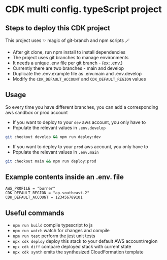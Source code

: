 # CDK multi config. typeScript project

## Steps to deploy this CDK project

This project uses ✨ magic of git-branch and npm scripts 🪄

- After git clone, run npm install to install dependencies
- The project uses git branches to manage environments
- It needs a unique .env file per git branch - (ex: .env.<branch-name>)
- Currently there are two branches - main and develop
- Duplicate the .env.example file as .env.main and .env.develop
- Modify the `CDK_DEFAULT_ACCOUNT` and `CDK_DEFAULT_REGION` values

## Usage

So every time you have different branches, you can add a corresponding aws sandbox or prod account

- If you want to deploy to your `dev` aws account, you only have to
- Populate the relevant values in `.env.develop`

```sh
git checkout develop && npm run deploy:dev
```

- If you want to deploy to your `prod` aws account, you only have to
- Populate the relevant values in `.env.main`

```sh
git checkout main && npm run deploy:prod
```

## Example contents inside an .env.<branch-name> file

```
AWS_PROFILE = "burner"
CDK_DEFAULT_REGION = "ap-southeast-2"
CDK_DEFAULT_ACCOUNT = 123456789101
```

## Useful commands

- `npm run build` compile typescript to js
- `npm run watch` watch for changes and compile
- `npm run test` perform the jest unit tests
- `npx cdk deploy` deploy this stack to your default AWS account/region
- `npx cdk diff` compare deployed stack with current state
- `npx cdk synth` emits the synthesized CloudFormation template
